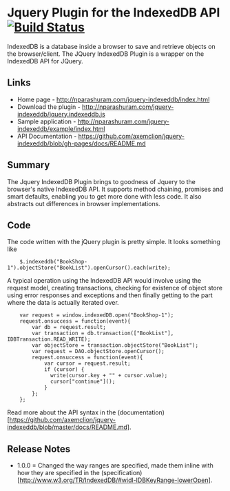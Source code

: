 Jquery Plugin for the IndexedDB API [![Build Status](https://secure.travis-ci.org/axemclion/jquery-indexeddb.png?branch=master)](https://travis-ci.org/axemclion/jquery-indexeddb)
===============================================================================================================================================================================

IndexedDB is a database inside a browser to save and retrieve objects on the browser/client. The JQuery IndexedDB Plugin is a wrapper on the IndexedDB API for JQuery. 

Links
------

* Home page - http://nparashuram.com/jquery-indexeddb/index.html
* Download the plugin - http://nparashuram.com/jquery-indexeddb/jquery.indexeddb.js
* Sample application - http://nparashuram.com/jquery-indexeddb/example/index.html
* API Documentation - https://github.com/axemclion/jquery-indexeddb/blob/gh-pages/docs/README.md

Summary
-------
The Jquery IndexedDB Plugin brings to goodness of Jquery to the browser's native IndexedDB API. It supports method chaining, promises and smart defaults, enabling you to get more done with less code. It also abstracts out differences in browser implementations.  

Code
----
The code written with the jQuery plugin is pretty simple. It looks something like 

```
    $.indexeddb("BookShop-1").objectStore("BookList").openCursor().each(write); 
```


A typical operation using the IndexedDB API would involve using the request model, creating transactions, checking for existence of object store using error responses and exceptions and then finally getting to the part where the data is actually iterated over.  

```
    var request = window.indexedDB.open("BookShop-1");
    request.onsuccess = function(event){
        var db = request.result;
        var transaction = db.transaction(["BookList"], IDBTransaction.READ_WRITE);
        var objectStore = transaction.objectStore("BookList");
        var request = DAO.objectStore.openCursor();
        request.onsuccess = function(event){
            var cursor = request.result;
            if (cursor) {
              write(cursor.key + "" + cursor.value);
              cursor["continue"]();                
            }
        };
    };

```

Read more about the API syntax in the (documentation)[https://github.com/axemclion/jquery-indexeddb/blob/master/docs/README.md]. 

Release Notes
-------------

* 1.0.0 = Changed the way ranges are specified, made them inline with how they are specified in the (specification)[http://www.w3.org/TR/IndexedDB/#widl-IDBKeyRange-lowerOpen]. 